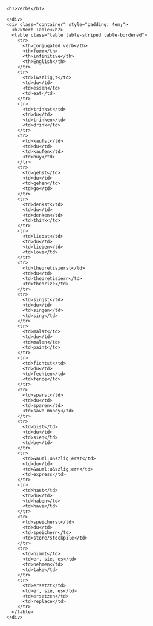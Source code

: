     <h1>Verbs</h1>

    </div>
    <div class="container" style="padding: 4em;">
      <h2>Verb Table</h2>
      <table class="table table-striped table-bordered">
        <tr>
          <th>conjugated verb</th>
          <th>form</th>
          <th>infinitive</th>
          <th>English</th>
        </tr>
        <tr>
          <td>i&szlig;t</td>
          <td>du</td>
          <td>essen</td>
          <td>eat</td>
        </tr>
        <tr>
          <td>trinkst</td>
          <td>du</td>
          <td>trinken</td>
          <td>drink</td>
        </tr>
        <tr>
          <td>kaufst</td>
          <td>du</td>
          <td>kaufen</td>
          <td>buy</td>
        </tr>
        <tr>
          <td>gehst</td>
          <td>du</td>
          <td>gehen</td>
          <td>go</td>
        </tr>
        <tr>
          <td>denkst</td>
          <td>du</td>
          <td>denken</td>
          <td>think</td>
        </tr>
        <tr>
          <td>liebst</td>
          <td>du</td>
          <td>lieben</td>
          <td>love</td>
        </tr>
        <tr>
          <td>theoretisierst</td>
          <td>du</td>
          <td>theoretisiern</td>
          <td>theorize</td>
        </tr>
        <tr>
          <td>singst</td>
          <td>du</td>
          <td>singen</td>
          <td>sing</td>
        </tr>
        <tr>
          <td>malst</td>
          <td>du</td>
          <td>malen</td>
          <td>paint</td>
        </tr>
        <tr>
          <td>fichtst</td>
          <td>du</td>
          <td>fechten</td>
          <td>fence</td>
        </tr>
        <tr>
          <td>sparst</td>
          <td>du</td>
          <td>sparen</td>
          <td>save money</td>
        </tr>
        <tr>
          <td>bist</td>
          <td>du</td>
          <td>sien</td>
          <td>be</td>
        </tr>
        <tr>
          <td>&auml;u&szlig;erst</td>
          <td>du</td>
          <td>&auml;u&szlig;ern</td>
          <td>express</td>
        </tr>
        <tr>
          <td>hast</td>
          <td>du</td>
          <td>haben</td>
          <td>have</td>
        </tr>
        <tr>
          <td>speicherst</td>
          <td>du</td>
          <td>speichern</td>
          <td>store/stockpile</td>
        </tr>
        <tr>
          <td>nimmt</td>
          <td>er, sie, es</td>
          <td>nehmen</td>
          <td>take</td>
        </tr>
        <tr>
          <td>ersetzt</td>
          <td>er, sie, es</td>
          <td>ersetzen</td>
          <td>replace</td>
        </tr>
      </table>
    </div>

